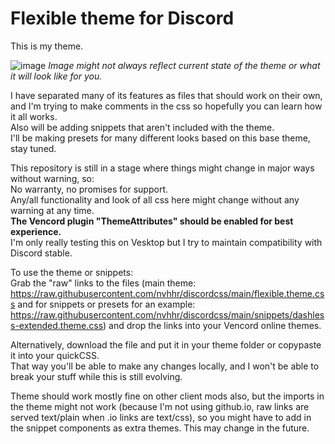 # Flexible theme for Discord

This is my theme.

![image](https://github.com/nvhhr/discordcss/assets/34724502/298bf4de-6483-4a03-a25d-6fd399c61b82)
*Image might not always reflect current state of the theme or what it will look like for you.*

I have separated many of its features as files that should work on their own, and I'm trying to make comments in the css so hopefully you can learn how it all works.  
Also will be adding snippets that aren't included with the theme.  
I'll be making presets for many different looks based on this base theme, stay tuned.

This repository is still in a stage where things might change in major ways without warning, so:  
No warranty, no promises for support.  
Any/all functionality and look of all css here might change without any warning at any time.  
**The Vencord plugin "ThemeAttributes" should be enabled for best experience.**  
I'm only really testing this on Vesktop but I try to maintain compatibility with Discord stable.

To use the theme or snippets:  
Grab the "raw" links to the files (main theme: https://raw.githubusercontent.com/nvhhr/discordcss/main/flexible.theme.css and for snippets or presets for an example: https://raw.githubusercontent.com/nvhhr/discordcss/main/snippets/dashless-extended.theme.css) and drop the links into your Vencord online themes.  

Alternatively, download the file and put it in your theme folder or copypaste it into your quickCSS.  
That way you'll be able to make any changes locally, and I won't be able to break your stuff while this is still evolving.

Theme should work mostly fine on other client mods also, but the imports in the theme might not work (because I'm not using github.io, raw links are served text/plain when .io links are text/css), so you might have to add in the snippet components as extra themes. This may change in the future.
